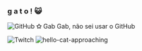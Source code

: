### g a t o ! 😺 

![GitHub](https://img.shields.io/badge/-GitHub-333333?style=flat&logo=github)
**✩** Gab Gab, não sei usar o GitHub

![Twitch](https://www.twitch.tv/cellbit?sr=a)
![hello-cat-approaching](https://github.com/gabmiau/gabmiau/assets/142426464/38fc3199-8182-455b-8647-33dc30d35b01)

